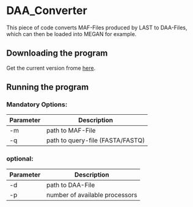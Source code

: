 # DAA_Converter

This piece of code converts MAF-Files produced by LAST to DAA-Files, which can then be loaded into MEGAN for example.

## Downloading the program

Get the current version frome [here](https://github.com/BenjaminAlbrecht84/DAA_Converter/releases/download/v0.8.0/DAA_Converter-0.8.0.jar).

## Running the program

### Mandatory Options:
 
Parameter | Description
--------- | -----------
-m  | path to MAF-File
-q  | path to query-file (FASTA/FASTQ)

### optional: 

Parameter | Description
--------- | -----------
-d  | path to DAA-File
-p  | number of available processors
